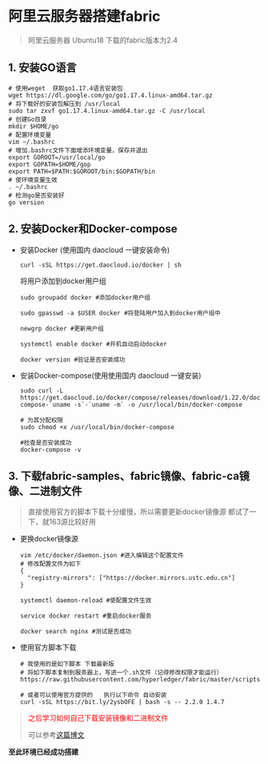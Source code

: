 # 阿里云服务器搭建fabric

> 阿里云服务器 Ubuntu18  下载的fabric版本为2.4

## 1. 安装GO语言

```shell
# 使用weget  获取go1.17.4语言安装包
wget https://dl.google.com/go/go1.17.4.linux-amd64.tar.gz
# 将下载好的安装包解压到 /usr/local
sudo tar zxvf go1.17.4.linux-amd64.tar.gz -C /usr/local
# 创建Go目录
mkdir $HOME/go
# 配置环境变量
vim ~/.bashrc
# 增加.bashrc文件下面增添环境变量，保存并退出
export GOROOT=/usr/local/go
export GOPATH=$HOME/gop
export PATH=$PATH:$GOROOT/bin:$GOPATH/bin
# 使环境变量生效  
. ~/.bashrc
# 检测go是否安装好
go version
```

 

## 2. 安装Docker和Docker-compose

- 安装Docker (使用国内 daocloud 一键安装命令)

  ```shell
  curl -sSL https://get.daocloud.io/docker | sh
  ```

  将用户添加到docker用户组

  ```shell
  sudo groupadd docker #添加docker用户组
  
  sudo gpasswd -a $USER docker #将登陆用户加入到docker用户组中
  
  newgrp docker #更新用户组
  
  systemctl enable docker #开机自动启动docker
  
  docker version #验证是否安装成功
  ```

- 安装Docker-compose(使用使用国内 daocloud 一键安装)

  ```shell
  sudo curl -L https://get.daocloud.io/docker/compose/releases/download/1.22.0/docker-compose-`uname -s`-`uname -m` -o /usr/local/bin/docker-compose
  
  # 为其分配权限
  sudo chmod +x /usr/local/bin/docker-compose
  
  #检查是否安装成功
  docker-compose -v
  ```

  

## 3. 下载fabric-samples、fabric镜像、fabric-ca镜像、二进制文件

> 直接使用官方的脚本下载十分缓慢，所以需要更新docker镜像源   都试了一下，就163源比较好用

-  更换docker镜像源

    ```shell
    vim /etc/docker/daemon.json #进入编辑这个配置文件
    # 修改配置文件为如下
    {
      "registry-mirrors": ["https://docker.mirrors.ustc.edu.cn"]
    }

    systemctl daemon-reload #使配置文件生效

    service docker restart #重启docker服务

    docker search nginx #测试是否成功
    ```

- 使用官方脚本下载

  ```shell
  # 我使用的是如下脚本 下载最新版
  # 将如下脚本复制到服务器上，写进一个.sh文件（记得修改权限才能运行）
  https://raw.githubusercontent.com/hyperledger/fabric/master/scripts/bootstrap.sh
  
  # 或者可以使用官方提供的   执行以下命令 自动安装
  curl -sSL https://bit.ly/2ysbOFE | bash -s -- 2.2.0 1.4.7
  ```
  

> <font color="red">之后学习如何自己下载安装镜像和二进制文件</font>
>
> 可以参考[这篇博文](https://blog.csdn.net/oheyec_/article/details/104068917)



**至此环境已经成功搭建**
